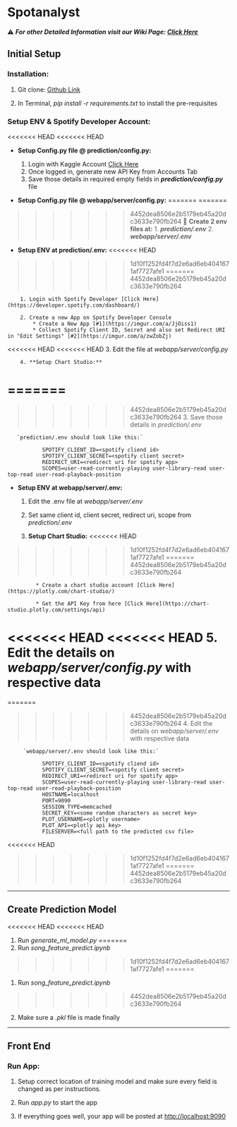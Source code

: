 # Spotanalyst

⚠ _**For other Detailed Information visit our Wiki Page: [Click Here](https://github.com/VijayasaiVS/spotanalyst/wiki)**_

## Initial Setup

### Installation:

1. Git clone: [Github Link](https://github.com/VijayasaiVS/spotanalyst.git)

2. In Terminal, 
              _pip install -r requirements.txt_ 
   to install the pre-requisites

### Setup ENV & Spotify Developer Account:

<<<<<<< HEAD
<<<<<<< HEAD
  *   **Setup Config.py file @ prediction/config.py:**

        1. Login with Kaggle Account [Click Here](https://www.kaggle.com)
        2. Once logged in, generate new API Key from Accounts Tab
        3. Save those details in required empty fields in _**prediction/config.py**_ file


   *   **Setup Config.py file @ webapp/server/config.py:**
=======
=======
>>>>>>> 4452dea8506e2b5179eb45a20dc3633e790fb264
🔴 **Create 2 env files at:**
       1. _**prediction/.env**_
       2. _**webapp/server/.env**_

  *   **Setup ENV at prediction/.env:**
<<<<<<< HEAD
>>>>>>> 1d10f1252fd4f7d2e6ad6eb4041671af7727afe1
=======
>>>>>>> 4452dea8506e2b5179eb45a20dc3633e790fb264

        1. Login with Spotify Developer [Click Here](https://developer.spotify.com/dashboard/) 

        2. Create a new App on Spotify Developer Console
            * Create a New App [#1](https://imgur.com/a/JjOiss1)
            * Collect Spotify Client ID, Secret and also set Redirect URI in "Edit Settings" [#2](https://imgur.com/a/zwZobZj)

<<<<<<< HEAD
<<<<<<< HEAD
        3. Edit the  file at _webapp/server/config.py_

        4. **Setup Chart Studio:**
=======
=======
>>>>>>> 4452dea8506e2b5179eb45a20dc3633e790fb264
        3. Save those details in _prediction/.env_

       `prediction/.env should look like this:`

               SPOTIFY_CLIENT_ID=<spotify cliend id>
               SPOTIFY_CLIENT_SECRET=<spotify client secret>
               REDIRECT_URI=<redirect uri for spotify app>
               SCOPES=user-read-currently-playing user-library-read user-top-read user-read-playback-position

   *   **Setup ENV at webapp/server/.env:**

        1. Edit the .env file at _webapp/server/.env_

        2. Set same client id, client secret, redirect uri, scope from _prediction/.env_

        3. **Setup Chart Studio:**
<<<<<<< HEAD
>>>>>>> 1d10f1252fd4f7d2e6ad6eb4041671af7727afe1
=======
>>>>>>> 4452dea8506e2b5179eb45a20dc3633e790fb264

             * Create a chart studio account [Click Here](https://plotly.com/chart-studio/)

             * Get the API Key from here [Click Here](https://chart-studio.plotly.com/settings/api)

<<<<<<< HEAD
<<<<<<< HEAD
         5. Edit the details on _webapp/server/config.py_ with respective data
=======
=======
>>>>>>> 4452dea8506e2b5179eb45a20dc3633e790fb264
         4. Edit the details on _webapp/server/.env_ with respective data

         `webapp/server/.env should look like this:`

               SPOTIFY_CLIENT_ID=<spotify cliend id>
               SPOTIFY_CLIENT_SECRET=<spotify client secret>
               REDIRECT_URI=<redirect uri for spotify app>
               SCOPES=user-read-currently-playing user-library-read user-top-read user-read-playback-position
               HOSTNAME=localhost
               PORT=9090
               SESSION_TYPE=memcached
               SECRET_KEY=<some random characters as secret key>
               PLOT_USERNAME=<plotly username>
               PLOT_API=<plotly api key>
               FILESERVER=<full path to the predicted csv file>
<<<<<<< HEAD
>>>>>>> 1d10f1252fd4f7d2e6ad6eb4041671af7727afe1
=======
>>>>>>> 4452dea8506e2b5179eb45a20dc3633e790fb264


***


## Create Prediction Model

<<<<<<< HEAD
<<<<<<< HEAD
1. Run _generate_ml_model.py_
=======
1. Run _song_feature_predict.ipynb_
>>>>>>> 1d10f1252fd4f7d2e6ad6eb4041671af7727afe1
=======
1. Run _song_feature_predict.ipynb_
>>>>>>> 4452dea8506e2b5179eb45a20dc3633e790fb264

2. Make sure a _.pkl_ file is made finally


***

## Front End

### Run App:

1. Setup correct location of training model and make sure every field is changed as per instructions.

2. Run _app.py_ to start the app

3. If everything goes well, your app will be posted at [http://localhost:9090](http://localhost:9090)
